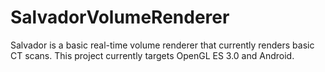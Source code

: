 # SalvadorVolumeRenderer
Salvador is a basic real-time volume renderer that currently renders basic CT scans.
This project currently targets OpenGL ES 3.0 and Android.
